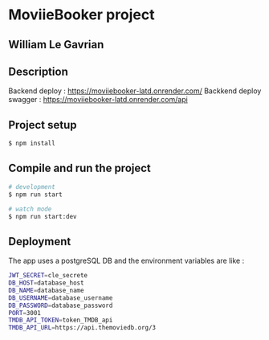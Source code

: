 # MoviieBooker project
## William Le Gavrian

## Description

Backend deploy : https://moviiebooker-latd.onrender.com/
Backkend deploy swagger : https://moviiebooker-latd.onrender.com/api

## Project setup

```bash
$ npm install
```

## Compile and run the project

```bash
# development
$ npm run start

# watch mode
$ npm run start:dev
```

## Deployment

The app uses a postgreSQL DB and the environment variables are like :

```bash
JWT_SECRET=cle_secrete
DB_HOST=database_host
DB_NAME=database_name
DB_USERNAME=database_username
DB_PASSWORD=database_password
PORT=3001
TMDB_API_TOKEN=token_TMDB_api
TMDB_API_URL=https://api.themoviedb.org/3
```


